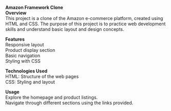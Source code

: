 **Amazon Framework Clone** <br>
**Overview** <br>
This project is a clone of the Amazon e-commerce platform, created using HTML and CSS. The purpose of this project is to practice web development skills and understand basic layout and design concepts. <br>

**Features** <br>
Responsive layout <br>
Product display section <br>
Basic navigation <br>
Styling with CSS <br>

**Technologies Used** <br>
HTML: Structure of the web pages <br>
CSS: Styling and layout <br>

**Usage** <br>
Explore the homepage and product listings. <br>
Navigate through different sections using the links provided. <br>
